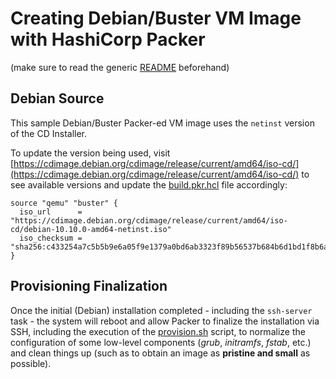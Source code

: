 Creating Debian/Buster VM Image with HashiCorp Packer
=====================================================
(make sure to read the generic [README](../README.md) beforehand)

Debian Source
-------------

This sample Debian/Buster Packer-ed VM image uses the `netinst` version of the CD Installer.

To update the version being used, visit
[https://cdimage.debian.org/cdimage/release/current/amd64/iso-cd/](https://cdimage.debian.org/cdimage/release/current/amd64/iso-cd/)
to see available versions and update the [build.pkr.hcl](./build.pkr.hcl) file accordingly:

```hcl
source "qemu" "buster" {
  iso_url      = "https://cdimage.debian.org/cdimage/release/current/amd64/iso-cd/debian-10.10.0-amd64-netinst.iso"
  iso_checksum = "sha256:c433254a7c5b5b9e6a05f9e1379a0bd6ab3323f89b56537b684b6d1bd1f8b6ad"
}
```


Provisioning Finalization
-------------------------

Once the initial (Debian) installation completed - including the `ssh-server` task - the system will reboot and
allow Packer to finalize the installation via SSH, including the execution of the [provision.sh](./provision.sh) script,
to normalize the configuration of some low-level components (_grub_, _initramfs_, _fstab_, etc.) and clean things up
(such as to obtain an image as **pristine and small** as possible).

